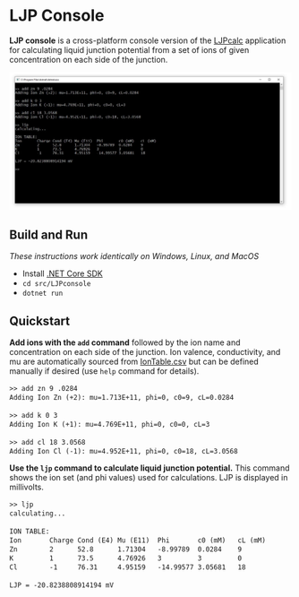 # LJP Console

**LJP console** is a cross-platform console version of the [LJPcalc](https://github.com/swharden/LJPcalc) application for calculating liquid junction potential from a set of ions of given concentration on each side of the junction. 

![](screenshot.jpg)

## Build and Run
_These instructions work identically on Windows, Linux, and MacOS_
* Install [.NET Core SDK](https://dotnet.microsoft.com/download)
* `cd src/LJPconsole`
* `dotnet run`

## Quickstart

**Add ions with the `add` command** followed by the ion name and concentration on each side of the junction. Ion valence, conductivity, and mu are automatically sourced from [IonTable.csv](/src/IonTable.csv) but can be defined manually if desired (use `help` command for details).

```
>> add zn 9 .0284
Adding Ion Zn (+2): mu=1.713E+11, phi=0, c0=9, cL=0.0284

>> add k 0 3
Adding Ion K (+1): mu=4.769E+11, phi=0, c0=0, cL=3

>> add cl 18 3.0568
Adding Ion Cl (-1): mu=4.952E+11, phi=0, c0=18, cL=3.0568
```

**Use the `ljp` command to calculate liquid junction potential.** This command shows the ion set (and phi values) used for calculations. LJP is displayed in millivolts.

```
>> ljp
calculating...

ION TABLE:
Ion       Charge Cond (E4) Mu (E11)  Phi       c0 (mM)   cL (mM)
Zn        2      52.8      1.71304   -8.99789  0.0284    9
K         1      73.5      4.76926   3         3         0
Cl        -1     76.31     4.95159   -14.99577 3.05681   18

LJP = -20.8238808914194 mV
```